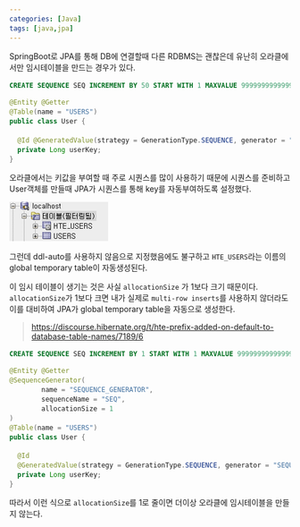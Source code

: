 ```yaml
---
categories: [Java]
tags: [java,jpa]
---
```


SpringBoot로 JPA를 통해 DB에 연결할때 다른 RDBMS는 괜찮은데 유난히 오라클에서만 임시테이블을 만드는 경우가 있다.

```sql
CREATE SEQUENCE SEQ INCREMENT BY 50 START WITH 1 MAXVALUE 9999999999999999;
```

```java
@Entity @Getter
@Table(name = "USERS")
public class User {

  @Id @GeneratedValue(strategy = GenerationType.SEQUENCE, generator = "SEQ")
  private Long userKey;
}
```

오라클에서는 키값을 부여할 때 주로 시퀀스를 많이 사용하기 때문에 시퀀스를 준비하고 User객체를 만들때 JPA가 시퀀스를 통해 key를 자동부여하도록 설정했다.

![1](/assets/post/2024-07-04/01.png)

그런데 ddl-auto를 사용하지 않음으로 지정했음에도 불구하고 `HTE_USERS`라는 이름의 global temporary table이 자동생성된다.

이 임시 테이블이 생기는 것은 사실 `allocationSize` 가 1보다 크기 때문이다.  
`allocationSize`가 1보다 크면 내가 실제로 `multi-row inserts`를 사용하지 않더라도 이를 대비하여 JPA가 global temporary table을 자동으로 생성한다.

> https://discourse.hibernate.org/t/hte-prefix-added-on-default-to-database-table-names/7189/6

```sql
CREATE SEQUENCE SEQ INCREMENT BY 1 START WITH 1 MAXVALUE 9999999999999999;
```

```java
@Entity @Getter
@SequenceGenerator(
        name = "SEQUENCE_GENERATOR",
        sequenceName = "SEQ",
        allocationSize = 1
)
@Table(name = "USERS")
public class User {

  @Id
  @GeneratedValue(strategy = GenerationType.SEQUENCE, generator = "SEQUENCE_GENERATOR")
  private Long userKey;
}
```

따라서 이런 식으로 `allocationSize`를 1로 줄이면 더이상 오라클에 임시테이블을 만들지 않는다.
